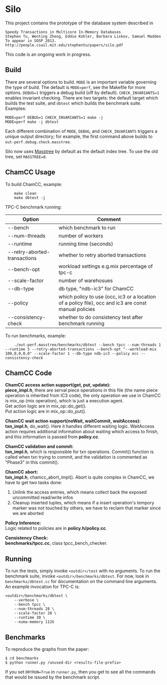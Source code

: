Silo
=====

This project contains the prototype of the database system described in 

    Speedy Transactions in Multicore In-Memory Databases 
    Stephen Tu, Wenting Zheng, Eddie Kohler, Barbara Liskov, Samuel Madden 
    To appear in SOSP 2013. 
    http://people.csail.mit.edu/stephentu/papers/silo.pdf

This code is an ongoing work in progress.

Build
-----

There are several options to build. `MODE` is an important variable
governing the type of build. The default is `MODE=perf`, see the
Makefile for more options. `DEBUG=1` triggers a debug build (off by
default). `CHECK_INVARIANTS=1` enables invariant checking. There are
two targets: the default target which builds the test suite, and
`dbtest` which builds the benchmark suite. Examples:

    MODE=perf DEBUG=1 CHECK_INVARIANTS=1 make -j
    MODE=perf make -j dbtest

Each different combination of `MODE`, `DEBUG`, and `CHECK_INVARIANTS` triggers
a unique output directory; for example, the first command above builds to
`out-perf.debug.check.masstree`.

Silo now uses [Masstree](https://github.com/kohler/masstree-beta) by default as
the default index tree. To use the old tree, set `MASSTREE=0`.

ChamCC Usage
-------

To build ChamCC, example:
```
    make clean
    make dbtest -j
```
TPC-C benchmark running:

Option|Comment
---|---
--bench|which benchmark to run
--num-threads|number of workers
--runtime|running time (seconds)
--retry-aborted-transactions|whether to retry aborted transactions
--bench-opt|workload settings e.g.mix percentage of tpc-c
--scale-factor|number of warehosues
--db-type|db type, "ndb-ic3" for ChamCC
--policy|which policy to use (occ, ic3 or a location of a policy file), occ and ic3 are const manual policies
--consistency-check|whether to do consistency test after benchmark running

To run benchmarks, example:
```
    ./out-perf.masstree/benchmarks/dbtest --bench tpcc --num-threads 1  --runtime 5 --retry-aborted-transactions --bench-opt "--workload-mix 100,0,0,0,0" --scale-factor 1 --db-type ndb-ic3 --policy occ --consistency-check
```

ChamCC Code
-------
**ChamCC access action support(get, put, update):**  
**piece_impl.h**, there are serval piece operations in this file (the name piece operation is inherited from IC3 code), the only operation we use in ChamCC is mix_op (mix operation), which is just a execution agent.  
Get action logic are in mix_op::do_get().  
Put action logic are in mix_op::do_put().  

**ChamCC wait action support(noWait, waitCommit, waitAccess):**   
**txn_impl.h**, do_wait(). Here it handles different waiting logic. WaitAccess action requires additional information about waiting which access to finish, and this information is passed from **policy.cc**.

**ChamCC validation and commit:**  
**txn_impl.h**, which is responsible for txn operations. Commit() function is called when txn trying to commit, and the validation is commented as "Phase3" in this commit().  

**ChamCC abort:**  
**txn_impl.h**, chamcc_abort_impl(). Abort is quite complex in ChamCC, we have to get two tasks done:  
1. Unlink the access entries, which means collect back the exposed uncommitted read/write infos  
2. Cleanup inserted tuples, which means if a insert operation's tempory marker was not touched by others, we have to reclaim that marker since we are aborted  

**Policy Inference:**  
Logic related to policies are in **policy.h/policy.cc**.  

**Consistency Check:**  
**benchmarks/tpcc.cc**, class tpcc_bench_checker.  

Running
-------

To run the tests, simply invoke `<outdir>/test` with no arguments. To run the
benchmark suite, invoke `<outdir>/benchmarks/dbtest`. For now, look in
`benchmarks/dbtest.cc` for documentation on the command line arguments. An
example invocation for TPC-C is:

    <outdir>/benchmarks/dbtest \
        --verbose \
        --bench tpcc \
        --num-threads 28 \
        --scale-factor 28 \
        --runtime 30 \
        --numa-memory 112G 

Benchmarks
----------

To reproduce the graphs from the paper:

    $ cd benchmarks
    $ python runner.py /unused-dir <results-file-prefix>

If you set `DRYRUN=True` in `runner.py`, then you get to see all the
commands that would be issued by the benchmark script.
